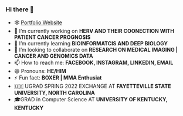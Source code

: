 ### Hi there 👋
- 🕸️ [Portfolio Website](https://mrqasimasif.github.io)
- 🔭 I’m currently working on **HERV AND THEIR COONECTION WITH PATIENT CANCER PROGNOSIS**
- 🌱 I’m currently learning **BIOINFORMATCIS AND DEEP BIOLOGY**
- 👯 I’m looking to collaborate on **RESEARCH ON MEDICAL IMAGING | CANCER AND GENOMICS DATA**
- 📫 How to reach me: **FACEBOOK, INSTAGRAM, LINKEDIN, EMAIL**
- 😄 Pronouns: **HE/HIM**
- ⚡ Fun fact: **BOXER | MMA Enthusiat**
- 🇺🇸 UGRAD SPRING 2022 EXCHANGE AT **FAYETTEVILLE STATE UNIVERSITY, NORTH CAROLINA**
- 🎓GRAD in Computer Science AT **UNIVERSITY OF KENTUCKY, KENTUCKY**

